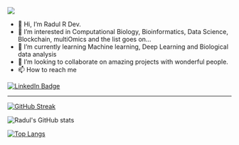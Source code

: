 ![](https://komarev.com/ghpvc/?username=RadulDev&label=PROFILE+VIEWS)


- 👋 Hi, I’m Radul R Dev.    
- 👀 I’m interested in Computational Biology, Bioinformatics, Data Science, Blockchain, multiOmics and the list goes on...
- 🌱 I’m currently learning Machine learning, Deep Learning and Biological data analysis
- 💞️ I’m looking to collaborate on amazing projects with wonderful people.
- 📫 How to reach me <span>
<a href="https://www.linkedin.com/in/radul-r-dev/">
    <img src="https://img.shields.io/badge/LinkedIn-blue?style=for-the-badge&logo=linkedin&logoColor=white" alt="LinkedIn Badge"/>
  </a>
<!---
RadulDev/RadulDev is a ✨ special ✨ repository because its `README.md` (this file) appears on your GitHub profile.
You can click the Preview link to take a look at your changes.
--->
<hr>

[![GitHub Streak](https://streak-stats.demolab.com?user=RadulDev&theme=transparent&card_width=500&border_radius=6&date_format=j%20M%5B%20Y%5D&mode=monthly)](https://git.io/streak-stats)

![Radul's GitHub stats](https://github-readme-stats.vercel.app/api?username=RadulDev&show_icons=true&theme=transparent&card_width=500)

[![Top Langs](https://github-readme-stats.vercel.app/api/top-langs/?username=RadulDev&theme=transparent&layout=compact&hide_progress=true&langs_count=8&card_width=500)](https://github.com/anuraghazra/github-readme-stats)
